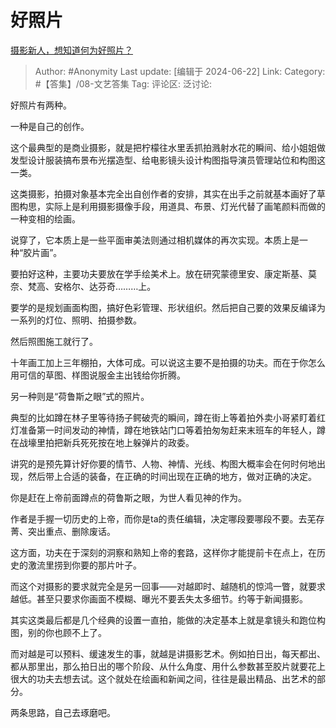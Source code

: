# 好照片
[摄影新人，想知道何为好照片？](https://www.zhihu.com/question/658994133/answer/3539013162)

> Author: #Anonymity
> Last update: [编辑于 2024-06-22]
> Link:
> Category: #【答集】/08-文艺答集 
> Tag: 
> 评论区:
> 泛讨论:

好照片有两种。

一种是自己的创作。

这个最典型的是商业摄影，就是把柠檬往水里丢抓拍溅射水花的瞬间、给小姐姐做发型设计服装搞布景布光摆造型、给电影镜头设计构图指导演员管理站位和构图这一类。

这类摄影，拍摄对象基本完全出自创作者的安排，其实在出手之前就基本画好了草图构思，实际上是利用摄影摄像手段，用道具、布景、灯光代替了画笔颜料而做的一种变相的绘画。

说穿了，它本质上是一些平面审美法则通过相机媒体的再次实现。本质上是一种“胶片画”。

要拍好这种，主要功夫要放在学手绘美术上。放在研究蒙德里安、康定斯基、莫奈、梵高、安格尔、达芬奇………上。

要学的是规划画面构图，搞好色彩管理、形状组织。然后把自己要的效果反编译为一系列的灯位、照明、拍摄参数。

然后照图施工就行了。

十年画工加上三年棚拍，大体可成。可以说这主要不是拍摄的功夫。而在于你怎么用可信的草图、样图说服金主出钱给你折腾。

另一种则是“荷鲁斯之眼”式的照片。

典型的比如蹲在林子里等待扬子鳄破壳的瞬间，蹲在街上等着拍外卖小哥紧盯着红灯准备第一时间发动的神情，蹲在地铁站门口等着拍匆匆赶来末班车的年轻人，蹲在战壕里拍把新兵死死按在地上躲弹片的政委。

讲究的是预先算计好你要的情节、人物、神情、光线、构图大概率会在何时何地出现，然后带上合适的装备，在正确的时间出现在正确的地方，做对正确的决定。

你是赶在上帝前面蹲点的荷鲁斯之眼，为世人看见神的作为。

作者是手握一切历史的上帝，而你是ta的责任编辑，决定哪段要哪段不要。去芜存菁、突出重点、删除废话。

这方面，功夫在于深刻的洞察和熟知上帝的套路，这样你才能提前卡在点上，在历史的激流里捞到你要的那片叶子。

而这个对摄影的要求就完全是另一回事——对越即时、越随机的惊鸿一瞥，就要求越低。甚至只要求你画面不模糊、曝光不要丢失太多细节。约等于新闻摄影。

其实这类最后都是几个经典的设置一直拍，能做的决定基本上就是拿镜头和跑位构图，别的你也顾不上了。

而对越是可以预料、缓速发生的事，就越是讲摄影艺术。例如拍日出，每天都出、都从那里出，那么拍日出的哪个阶段、从什么角度、用什么参数甚至胶片就要花上很大的功夫去想去试。这个就处在绘画和新闻之间，往往是最出精品、出艺术的部分。

两条思路，自己去琢磨吧。